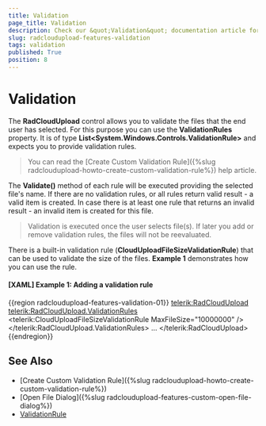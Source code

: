 ```yaml
---
title: Validation
page_title: Validation
description: Check our &quot;Validation&quot; documentation article for the RadCloudUpload WPF control.
slug: radcloudupload-features-validation
tags: validation
published: True
position: 8
---
```


# Validation

The __RadCloudUpload__ control allows you to validate the files that the end user has selected. For this purpose you can use the __ValidationRules__ property. It is of type __List&lt;System.Windows.Controls.ValidationRule&gt;__ and expects you to provide validation rules.        

> You can read the [Create Custom Validation Rule]({%slug radcloudupload-howto-create-custom-validation-rule%}) help article.

The __Validate()__ method of each rule will be executed providing the selected file's name. If there are no validation rules, or all rules return valid result - a valid item is created. In case there is at least one rule that returns an invalid result - an invalid item is created for this file.        

>Validation is executed once the user selects file(s). If later you add or remove validation rules, the files will not be reevaluated.

There is a built-in validation rule (__CloudUploadFileSizeValidationRule__) that can be used to validate the size of the files. __Example 1__ demonstrates how you can use the rule.

#### __[XAML] Example 1: Adding a validation rule__
{{region radcloudupload-features-validation-01}}
	<telerik:RadCloudUpload>
		<telerik:RadCloudUpload.ValidationRules>
			<!--10MB limit-->
			<telerik:CloudUploadFileSizeValidationRule MaxFileSize="10000000" />
		</telerik:RadCloudUpload.ValidationRules>
	 ...
	</telerik:RadCloudUpload>
{{endregion}}

## See Also
* [Create Custom Validation Rule]({%slug radcloudupload-howto-create-custom-validation-rule%})
* [Open File Dialog]({%slug radcloudupload-features-custom-open-file-dialog%})
* [ValidationRule](http://msdn.microsoft.com/en-us/library/system.windows.controls.validationrule.aspx)